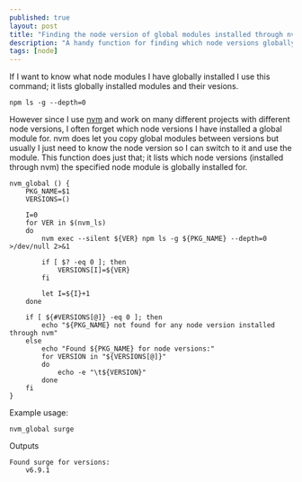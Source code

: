 ```yaml
---
published: true
layout: post
title: "Finding the node version of global modules installed through nvm"
description: "A handy function for finding which node versions globally installed modules are installed for when using nvm"
tags: [node]
---
```


If I want to know what node modules I have globally installed I use this command; it lists globally installed modules and their vesions.
```shell
npm ls -g --depth=0
```

However since I use [nvm](https://github.com/creationix/nvm) and work on many different projects with different node versions, I often
forget which node versions I have installed a global module for. nvm does let you copy global modules between versions but usually I just need to know the node version so I can switch to it and use the module. This function does just that; it lists which node versions (installed through nvm) the specified node module is globally installed for.

```shell
nvm_global () {
    PKG_NAME=$1
    VERSIONS=()

    I=0
    for VER in $(nvm_ls)
    do
        nvm exec --silent ${VER} npm ls -g ${PKG_NAME} --depth=0 >/dev/null 2>&1

        if [ $? -eq 0 ]; then
            VERSIONS[I]=${VER}
        fi

        let I=${I}+1
    done

    if [ ${#VERSIONS[@]} -eq 0 ]; then
        echo "${PKG_NAME} not found for any node version installed through nvm"
    else
        echo "Found ${PKG_NAME} for node versions:"
        for VERSION in "${VERSIONS[@]}"
        do
            echo -e "\t${VERSION}"
        done
    fi
}
```

Example usage:
```shell
nvm_global surge
```

Outputs
```
Found surge for versions:
    v6.9.1
```